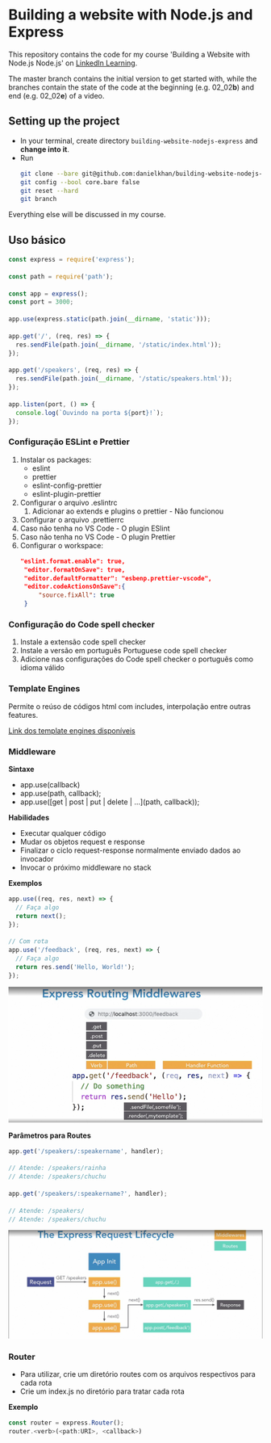 # Building a website with Node.js and Express

This repository contains the code for my course 'Building a Website with Node.js Node.js' on [LinkedIn Learning](https://www.linkedin.com/learning/building-a-website-with-node-js-and-express-js-3).

The master branch contains the initial version to get started with, while the branches contain the state of the code at the beginning (e.g. 02_02**b**) and end (e.g. 02_02**e**) of a video.

## Setting up the project

- In your terminal, create directory `building-website-nodejs-express` and **change into it**.
- Run
  ```bash
  git clone --bare git@github.com:danielkhan/building-website-nodejs-express.git .git
  git config --bool core.bare false
  git reset --hard
  git branch
  ```

Everything else will be discussed in my course.

## Uso básico

```js
const express = require('express');

const path = require('path');

const app = express();
const port = 3000;

app.use(express.static(path.join(__dirname, 'static')));

app.get('/', (req, res) => {
  res.sendFile(path.join(__dirname, '/static/index.html'));
});

app.get('/speakers', (req, res) => {
  res.sendFile(path.join(__dirname, '/static/speakers.html'));
});

app.listen(port, () => {
  console.log(`Ouvindo na porta ${port}!`);
});
```

### Configuração ESLint e Prettier

1. Instalar os packages:
   - eslint
   - prettier
   - eslint-config-prettier
   - eslint-plugin-prettier
2. Configurar o arquivo .eslintrc
   1. Adicionar ao extends e plugins o prettier - Não funcionou
3. Configurar o arquivo .prettierrc
4. Caso não tenha no VS Code - O plugin ESlint
5. Caso não tenha no VS Code - O plugin Prettier
6. Configurar o workspace:
   ```json
   "eslint.format.enable": true,
   	"editor.formatOnSave": true,
   	"editor.defaultFormatter": "esbenp.prettier-vscode",
   	"editor.codeActionsOnSave":{
   		"source.fixAll": true
   	}
   ```

### Configuração do Code spell checker

1. Instale a extensão code spell checker
2. Instale a versão em português Portuguese code spell checker
3. Adicione nas configurações do Code spell checker o português como idioma válido

### Template Engines

Permite o reúso de códigos html com includes, interpolação entre outras features.

[Link dos template engines disponíveis](https://expressjs.com/en/resources/template-engines.html)

### Middleware

**Sintaxe**

- app.use(callback)
- app.use(path, callback);
- app.use([get | post | put | delete | ...](path, callback));

**Habilidades**

- Executar qualquer código
- Mudar os objetos request e response
- Finalizar o ciclo request-response normalmente enviado dados ao invocador
- Invocar o próximo middleware no stack

**Exemplos**

```js
app.use((req, res, next) => {
  // Faça algo
  return next();
});

// Com rota
app.use('/feedback', (req, res, next) => {
  // Faça algo
  return res.send('Hello, World!');
});
```

![](imagens/001.jpg)

**Parâmetros para Routes**

```js
app.get('/speakers/:speakername', handler);

// Atende: /speakers/rainha
// Atende: /speakers/chuchu

app.get('/speakers/:speakername?', handler);

// Atende: /speakers/
// Atende: /speakers/chuchu
```

![](imagens/002.jpg)

### Router

- Para utilizar, crie um diretório routes com os arquivos respectivos para cada rota
- Crie um index.js no diretório para tratar cada rota

**Exemplo**

```js
const router = express.Router();
router.<verb>(<path:URI>, <callback>)
```
